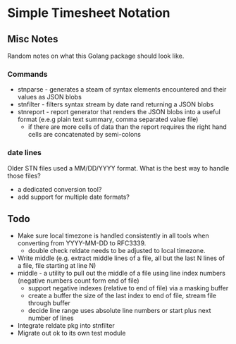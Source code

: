 
# Simple Timesheet Notation

## Misc Notes

Random notes on what this Golang package should look like.


### Commands

+ stnparse - generates a steam of syntax elements encountered and their values as JSON blobs
+ stnfilter - filters syntax stream by date rand returning a JSON blobs
+ stnreport - report generator that renders the JSON blobs into a useful format (e.e.g plain text summary, comma separated value file)
  + if there are more cells of data than the report requires the right hand cells are concatenated by semi-colons


### date lines

Older STN files used a MM/DD/YYYY format. What is the best way to handle those files?

+ a dedicated conversion tool?
+ add support for multiple date formats?

## Todo

+ Make sure local timezone is handled consistently in all tools when converting from YYYY-MM-DD to RFC3339.
    + double check reldate needs to be adjusted to local timezone.
+ Write middle (e.g. extract middle lines of a file, all but the last N lines of a file, file starting at line N)
+ middle - a utility to pull out the middle of a file using line index numbers (negative numbers count form end of file)
    + support negative indexes (relative to end of file) via a masking buffer
    + create a buffer the size of the last index to end of file, stream file through buffer
    + decide line range uses absolute line numbers or start plus next number of lines
+ Integrate reldate pkg into stnfilter 
+ Migrate out ok to its own test module

